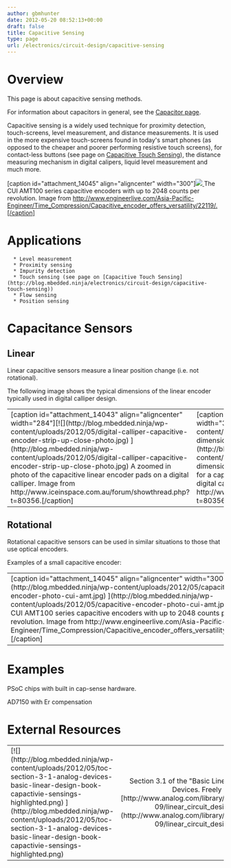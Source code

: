 ```yaml
---
author: gbmhunter
date: 2012-05-20 08:52:13+00:00
draft: false
title: Capacitive Sensing
type: page
url: /electronics/circuit-design/capacitive-sensing
---
```


# Overview




This page is about capacitive sensing methods.  

 For information about capacitors in general, see the [Capacitor page](http://blog.mbedded.ninja/electronics/components/capacitors).




Capacitive sensing is a widely used technique for proximity detection, touch-screens, level measurement, and distance measurements. It is used in the more expensive touch-screens found in today's smart phones (as opposed to the cheaper and poorer performing resistive touch screens), for contact-less buttons (see page on [Capacitive Touch Sensing](http://blog.mbedded.ninja/electronics/circuit-design/capacitive-touch-sensing)), the distance measuring mechanism in digital calipers, liquid level measurement and much more.



[caption id="attachment_14045" align="aligncenter" width="300"][![](http://blog.mbedded.ninja/wp-content/uploads/2012/05/capacitive-encoder-photo-cui-amt.jpg)
](http://blog.mbedded.ninja/wp-content/uploads/2012/05/capacitive-encoder-photo-cui-amt.jpg) The CUI AMT100 series capacitive encoders with up to 2048 counts per revolution. Image from http://www.engineerlive.com/Asia-Pacific-Engineer/Time_Compression/Capacitive_encoder_offers_versatility/22119/.[/caption]



# Applications





	  * Level measurement
	  * Proximity sensing
	  * Impurity detection
	  * Touch sensing (see page on [Capacitive Touch Sensing](http://blog.mbedded.ninja/electronics/circuit-design/capacitive-touch-sensing))
	  * Flow sensing
	  * Position sensing



# Capacitance Sensors




## Linear




Linear capacitive sensors measure a linear position change (i.e. not rotational).




The following image shows the typical dimensions of the linear encoder typically used in digital calliper design.


<table >
<tbody >
<tr >

<td >
[caption id="attachment_14043" align="aligncenter" width="284"][![](http://blog.mbedded.ninja/wp-content/uploads/2012/05/digital-calliper-capacitive-encoder-strip-up-close-photo.jpg)
](http://blog.mbedded.ninja/wp-content/uploads/2012/05/digital-calliper-capacitive-encoder-strip-up-close-photo.jpg) A zoomed in photo of the capacitive linear encoder pads on a digital calliper. Image from http://www.iceinspace.com.au/forum/showthread.php?t=80356.[/caption]

</td>

<td >
[caption id="attachment_14044" align="aligncenter" width="321"][![](http://blog.mbedded.ninja/wp-content/uploads/2012/05/capacitance-strip-dimensions-for-linear-encoder.jpg)
](http://blog.mbedded.ninja/wp-content/uploads/2012/05/capacitance-strip-dimensions-for-linear-encoder.jpg) The dimensions for a capacitive linear encoder commonly found in digital callipers. Image from http://www.iceinspace.com.au/forum/showthread.php?t=80356.[/caption]

</td>
</tr>
</tbody>
</table>


## Rotational




Rotational capacitive sensors can be used in similar situations to those that use optical encoders.




Examples of a small capacitive encoder:


<table >
<tbody >
<tr >

<td >
[caption id="attachment_14045" align="aligncenter" width="300"][![](http://blog.mbedded.ninja/wp-content/uploads/2012/05/capacitive-encoder-photo-cui-amt.jpg)
](http://blog.mbedded.ninja/wp-content/uploads/2012/05/capacitive-encoder-photo-cui-amt.jpg) The CUI AMT100 series capacitive encoders with up to 2048 counts per revolution. Image from http://www.engineerlive.com/Asia-Pacific-Engineer/Time_Compression/Capacitive_encoder_offers_versatility/22119/.[/caption]

</td>

<td >
</td>
</tr>
</tbody>
</table>


# Examples




PSoC chips with built in cap-sense hardware.




AD7150 with Er compensation




# External Resources


<table >
<tbody >
<tr >

<td style="width: 400px;" >[![](http://blog.mbedded.ninja/wp-content/uploads/2012/05/toc-section-3-1-analog-devices-basic-linear-design-book-capactivie-sensings-highlighted.png)
](http://blog.mbedded.ninja/wp-content/uploads/2012/05/toc-section-3-1-analog-devices-basic-linear-design-book-capactivie-sensings-highlighted.png)
</td>

<td style="width: 200px; text-align: center; vertical-align: middle;" >Section 3.1 of the "Basic Linear Design" book by Analog Devices. Freely available from [http://www.analog.com/library/analogDialogue/archives/43-09/linear_circuit_design_handbook.html](http://www.analog.com/library/analogDialogue/archives/43-09/linear_circuit_design_handbook.html)
</td>
</tr>
</tbody>
</table>
